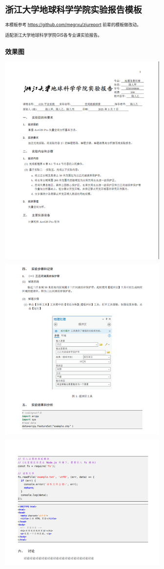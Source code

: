 # 浙江大学地球科学学院实验报告模板

本模板参考 https://github.com/megrxu/zjureport 前辈的模板做改动。

适配浙江大学地球科学学院GIS各专业课实验报告。

## 效果图

![image1](https://github.com/LeoZhangXYJ/ZJU_GIS_LabReport/blob/main/%E6%95%88%E6%9E%9C%E5%9B%BE1.png)

![image2](https://github.com/LeoZhangXYJ/ZJU_GIS_LabReport/blob/main/%E6%95%88%E6%9E%9C%E5%9B%BE2.jpg)

![image3](https://github.com/LeoZhangXYJ/ZJU_GIS_LabReport/blob/main/%E6%95%88%E6%9E%9C%E5%9B%BE3.jpg)
